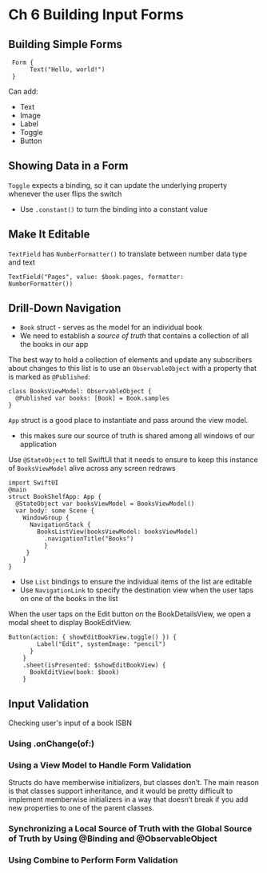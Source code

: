 <!--
http://github.com/iosjulianne
Asynchronous Programming with SwiftUI and Combine
by Peter Friese
Chapter 6 Notes 
-->

# Ch 6 Building Input Forms

## Building Simple Forms
```
 Form {
      Text("Hello, world!")
 }
```
Can add:

- Text
- Image
- Label
- Toggle
- Button

## Showing Data in a Form

`Toggle` expects a binding, so it can update the underlying property whenever the user flips the switch

- Use `.constant()` to turn the binding into a constant value

## Make It Editable
`TextField` has `NumberFormatter()` to translate between number data type and text

```
TextField("Pages", value: $book.pages, formatter:
NumberFormatter())
```

## Drill-Down Navigation

- `Book` struct - serves as the model for an individual book
- We need to establish a *source of truth* that contains a collection of all the books in our app

The best way to hold a collection of elements and update any subscribers about changes to this list is to use an `ObservableObject` with a property that is marked as `@Published`:

```
class BooksViewModel: ObservableObject {
  @Published var books: [Book] = Book.samples
}
```

`App` struct is a good place to instantiate and pass around the view model.

- this makes sure our source of truth is shared among all windows of our application

Use `@StateObject` to tell SwiftUI that it needs to ensure to keep this instance of `BooksViewModel` alive across any screen redraws

```
import SwiftUI
@main
struct BookShelfApp: App {
  @StateObject var booksViewModel = BooksViewModel()
  var body: some Scene {
    WindowGroup {
      NavigationStack {
        BooksListView(booksViewModel: booksViewModel)
          .navigationTitle("Books")
          } 
   	 }
	} 
}
```

- Use `List` bindings to ensure the individual items of the list are editable
- Use `NavigationLink` to specify the destination
view when the user taps on one of the books in the list

When the user taps on the Edit button on the BookDetailsView, we open a modal sheet to display BookEditView.

```
Button(action: { showEditBookView.toggle() }) {
        Label("Edit", systemImage: "pencil")
      }
    }
    .sheet(isPresented: $showEditBookView) {
      BookEditView(book: $book)
    }
```


## Input Validation
Checking user's input of a book ISBN 
### Using .onChange(of:)

### Using a View Model to Handle Form Validation

 Structs do have memberwise initializers, but classes don’t. The main reason is that classes support inheritance, and it would be pretty difficult to implement memberwise initializers
in a way that doesn’t break if you add new properties to one of the parent classes.

### Synchronizing a Local Source of Truth with the Global Source of Truth by Using @Binding and @ObservableObject

### Using Combine to Perform Form Validation
